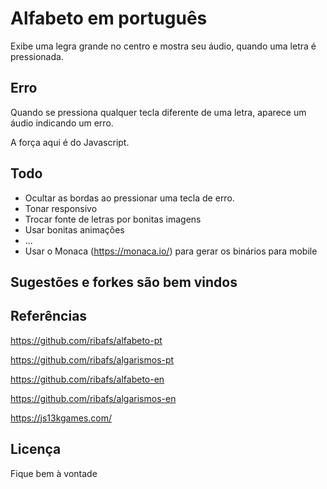 # Alfabeto em português
Exibe uma legra grande no centro e mostra seu áudio, quando uma letra é pressionada.

## Erro

Quando se pressiona qualquer tecla diferente de uma letra, aparece um áudio indicando um erro.

A força aqui é do Javascript.

## Todo

- Ocultar as bordas ao pressionar uma tecla de erro.
- Tonar responsivo
- Trocar fonte de letras por bonitas imagens
- Usar bonitas animações
- ...
- Usar o Monaca (https://monaca.io/) para gerar os binários para mobile

## Sugestões e forkes são bem vindos

## Referências

https://github.com/ribafs/alfabeto-pt

https://github.com/ribafs/algarismos-pt

https://github.com/ribafs/alfabeto-en

https://github.com/ribafs/algarismos-en

https://js13kgames.com/

## Licença

Fique bem à vontade
